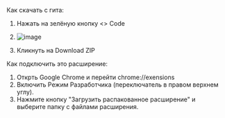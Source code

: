 Как скачать с гита:
1. Нажать на зелёную кнопку <> Code

2. ![image](https://github.com/user-attachments/assets/2493b931-f32d-45bd-a8b8-3136915c5f6f)

3. Кликнуть на Download ZIP

Как подключить это расширение:
1. Открть Google Chrome и перейти chrome://exensions
2. Включить Режим Разработчика (переключатель в правом верхнем углу).
3. Нажмите кнопку "Загрузить распакованное расширение" и выберите папку с файлами расширения.
